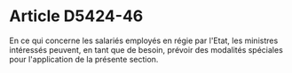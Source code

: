 # Article D5424-46

  
En ce qui concerne les salariés employés en régie par l'Etat, les ministres intéressés peuvent, en tant que de besoin, prévoir des modalités spéciales pour l'application de la présente section.